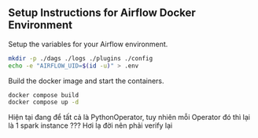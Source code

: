 ## Setup Instructions for Airflow Docker Environment

Setup the variables for your Airflow environment.

```bash
mkdir -p ./dags ./logs ./plugins ./config
echo -e "AIRFLOW_UID=$(id -u)" > .env

```

Build the docker image and start the containers.

```bash
docker compose build
docker compose up -d
```


Hiện tại đang để tất cả là PythonOperator, tuy nhiên mỗi Operator đó thì lại là 1 spark instance ??? Hơi lạ đời nên phải verify lại